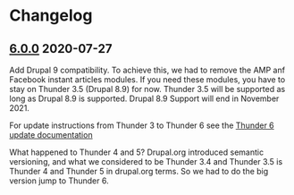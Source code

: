 # Changelog

## [6.0.0](https://github.com/thunder/thunder-distribution/tree/6.0.0) 2020-07-27

Add Drupal 9 compatibility. To achieve this, we had to remove the AMP anf Facebook instant articles modules. If you need
these modules, you have to stay on Thunder 3.5 (Drupal 8.9) for now. Thunder 3.5 will be supported as long as Drupal 8.9
is supported. Drupal 8.9 Support will end in November 2021.

For update instructions from Thunder 3 to Thunder 6 see the [Thunder 6 update documentation](https://thunder.github.io/thunder-documentation/update-3-to-6)

What happened to Thunder 4 and 5? Drupal.org introduced semantic versioning, and what we considered to be Thunder 3.4 and Thunder 3.5
is Thunder 4 and Thunder 5 in drupal.org terms. So we had to do the big version jump to Thunder 6.
